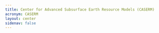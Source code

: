 ```yaml
---
title: Center for Advanced Subsurface Earth Resource Models (CASERM)
acronym: CASERM
layout: center
sidenav: false
---
```

